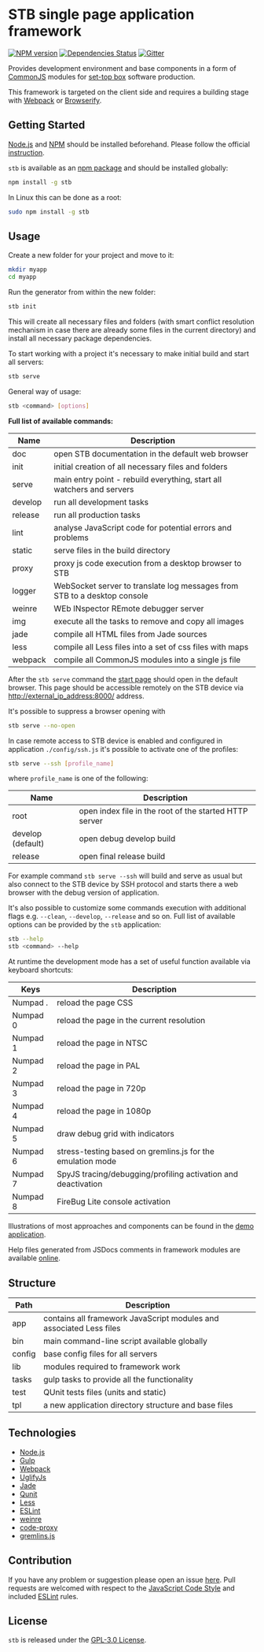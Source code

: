 STB single page application framework
=====================================

[![NPM version](https://img.shields.io/npm/v/stb-cli.svg?style=flat-square)](https://www.npmjs.com/package/stb-cli)
[![Dependencies Status](https://img.shields.io/david/darkpark/stb-cli.svg?style=flat-square)](https://david-dm.org/darkpark/stb-cli)
[![Gitter](https://img.shields.io/badge/gitter-join%20chat-blue.svg?style=flat-square)](https://gitter.im/DarkPark/stb)

Provides development environment and base components in a form of [CommonJS](http://wiki.commonjs.org/wiki/CommonJS) modules
for [set-top box](http://en.wikipedia.org/wiki/Set-top_box) software production.

This framework is targeted on the client side and requires a building stage with [Webpack](http://webpack.github.io/) or [Browserify](http://browserify.org/).


## Getting Started

[Node.js](http://nodejs.org/) and [NPM](https://www.npmjs.com/) should be installed beforehand.
Please follow the official [instruction](http://nodejs.org/download/).

`stb` is available as an [npm package](https://www.npmjs.org/package/stb) and should be installed globally:

```bash
npm install -g stb
```

In Linux this can be done as a root:

```bash
sudo npm install -g stb
```


## Usage

Create a new folder for your project and move to it:

```bash
mkdir myapp
cd myapp
```

Run the generator from within the new folder:

```bash
stb init
```

This will create all necessary files and folders (with smart conflict resolution mechanism
in case there are already some files in the current directory) and install all necessary package dependencies.

To start working with a project it's necessary to make initial build and start all servers:

```bash
stb serve
```

General way of usage:

```bash
stb <command> [options]
```

**Full list of available commands:**

 Name    | Description
---------|-------------
 doc     | open STB documentation in the default web browser
 init    | initial creation of all necessary files and folders
 serve   | main entry point - rebuild everything, start all watchers and servers
 develop | run all development tasks
 release | run all production tasks
 lint    | analyse JavaScript code for potential errors and problems
 static  | serve files in the build directory
 proxy   | proxy js code execution from a desktop browser to STB
 logger  | WebSocket server to translate log messages from STB to a desktop console
 weinre  | WEb INspector REmote debugger server
 img     | execute all the tasks to remove and copy all images
 jade    | compile all HTML files from Jade sources
 less    | compile all Less files into a set of css files with maps
 webpack | compile all CommonJS modules into a single js file


After the `stb serve` command the [start page](http://localhost:8000/) should open in the default browser.
This page should be accessible remotely on the STB device via <http://external_ip_address:8000/> address.

It's possible to suppress a browser opening with

```bash
stb serve --no-open
```

In case remote access to STB device is enabled and configured in application `./config/ssh.js` it's possible to activate one of the profiles:

```bash
stb serve --ssh [profile_name]
```

where `profile_name` is one of the following:

 Name              | Description
-------------------|-------------
 root              | open index file in the root of the started HTTP server
 develop (default) | open debug develop build
 release           | open final release build

For example command `stb serve --ssh` will build and serve as usual but also connect to the STB device by SSH protocol and starts there a web browser with the debug version of application.

It's also possible to customize some commands execution with additional flags e.g. `--clean`, `--develop`, `--release` and so on.
Full list of available options can be provided by the `stb` application:

```bash
stb --help
stb <command> --help
```


At runtime the development mode has a set of useful function available via keyboard shortcuts:

 Keys     | Description
----------|-------------
 Numpad . | reload the page CSS
 Numpad 0 | reload the page in the current resolution
 Numpad 1 | reload the page in NTSC
 Numpad 2 | reload the page in PAL
 Numpad 3 | reload the page in 720p
 Numpad 4 | reload the page in 1080p
 Numpad 5 | draw debug grid with indicators
 Numpad 6 | stress-testing based on gremlins.js for the emulation mode
 Numpad 7 | SpyJS tracing/debugging/profiling activation and deactivation
 Numpad 8 | FireBug Lite console activation


Illustrations of most approaches and components can be found in the [demo application](https://github.com/DarkPark/stb-demo).

Help files generated from JSDocs comments in framework modules are available [online](http://darkpark.github.io/stb/).

## Structure

 Path   | Description
--------|-------------
 app    | contains all framework JavaScript modules and associated Less files
 bin    | main command-line script available globally
 config | base config files for all servers
 lib    | modules required to framework work
 tasks  | gulp tasks to provide all the functionality
 test   | QUnit tests files (units and static)
 tpl    | a new application directory structure and base files


## Technologies

* [Node.js](http://nodejs.org/)
* [Gulp](http://gulpjs.com/)
* [Webpack](http://webpack.github.io/)
* [UglifyJs](http://lisperator.net/uglifyjs/)
* [Jade](http://jade-lang.com/)
* [Qunit](http://qunitjs.com/)
* [Less](http://lesscss.org/)
* [ESLint](http://eslint.org/)
* [weinre](https://www.npmjs.org/package/weinre/)
* [code-proxy](https://github.com/DarkPark/code-proxy/)
* [gremlins.js](https://github.com/marmelab/gremlins.js)


## Contribution

If you have any problem or suggestion please open an issue [here](https://github.com/DarkPark/stb/issues).
Pull requests are welcomed with respect to the [JavaScript Code Style](https://github.com/DarkPark/jscs) and included [ESLint](http://eslint.org/) rules.


## License

`stb` is released under the [GPL-3.0 License](http://opensource.org/licenses/GPL-3.0).
